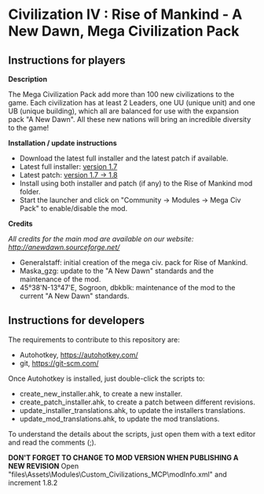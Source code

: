 # Civilization IV : Rise of Mankind - A New Dawn, Mega Civilization Pack

## Instructions for players

**Description** 

The Mega Civilization Pack add more than 100 new civilizations to the game. Each civilization has at least 2 Leaders, one UU (unique unit) and one UB (unique building), which all are balanced for use with the expansion pack "A New Dawn". All these new nations will bring an incredible diversity to the game!

**Installation / update instructions**

- Download the latest full installer and the latest patch if available.
- Latest full installer: [version 1.7](https://sourceforge.net/projects/anewdawn/files/MegaCivPack/rand_mcp_full_installer_2016-06_1.7.exe/download)
- Latest patch: [version 1.7 -> 1.8](https://sourceforge.net/projects/anewdawn/files/MegaCivPack/rand_mcp_patch_1.7_to_1.8.exe/download)
- Install using both installer and patch (if any) to the Rise of Mankind mod folder.
- Start the launcher and click on "Community -> Modules -> Mega Civ Pack" to enable/disable the mod.

**Credits**

_All credits for the main mod are available on our website: http://anewdawn.sourceforge.net/_

- Generalstaff: initial creation of the mega civ. pack for Rise of Mankind.
- Maska_gzg: update to the "A New Dawn" standards and the maintenance of the mod.
- 45°38'N-13°47'E, Sogroon, dbkblk: maintenance of the mod to the current "A New Dawn" standards.

## Instructions for developers

The requirements to contribute to this repository are:

- Autohotkey, https://autohotkey.com/
- git, https://git-scm.com/

Once Autohotkey is installed, just double-click the scripts to:

- create_new_installer.ahk, to create a new installer.
- create_patch_installer.ahk, to create a patch between different revisions.
- update_installer_translations.ahk, to update the installers translations.
- update_mod_translations.ahk, to update the mod translations.

To understand the details about the scripts, just open them with a text editor and read the comments (;).

**DON'T FORGET TO CHANGE TO MOD VERSION WHEN PUBLISHING A NEW REVISION**
Open "files\Assets\Modules\Custom_Civilizations_MCP\modInfo.xml" and increment <version>1.8.2</version>